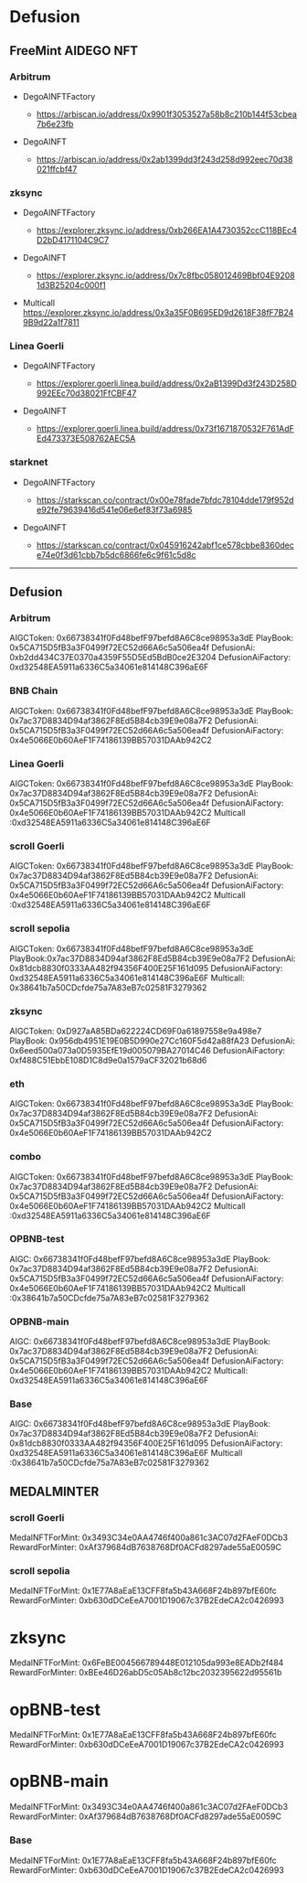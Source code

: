 # Defusion

## FreeMint AIDEGO NFT

### Arbitrum
- DegoAINFTFactory
    - https://arbiscan.io/address/0x9901f3053527a58b8c210b144f53cbea7b6e23fb

- DegoAINFT
    - https://arbiscan.io/address/0x2ab1399dd3f243d258d992eec70d38021ffcbf47

### zksync
- DegoAINFTFactory
    - https://explorer.zksync.io/address/0xb266EA1A4730352ccC118BEc4D2bD4171104C9C7

- DegoAINFT
    - https://explorer.zksync.io/address/0x7c8fbc058012469Bbf04E92081d3B25204c000f1

- Multicall
https://explorer.zksync.io/address/0x3a35F0B695ED9d2618F38fF7B249B9d22a1f7811

### Linea Goerli
- DegoAINFTFactory
    - https://explorer.goerli.linea.build/address/0x2aB1399Dd3f243D258D992EEc70d38021FfCBF47

- DegoAINFT
    - https://explorer.goerli.linea.build/address/0x73f1671870532F761AdFEd473373E508762AEC5A

### starknet
- DegoAINFTFactory
    - https://starkscan.co/contract/0x00e78fade7bfdc78104dde179f952de92fe79639416d541e06e6ef83f73a6985
    
- DegoAINFT
    - https://starkscan.co/contract/0x045916242abf1ce578cbbe8360dece74e0f3d61cbb7b5dc6866fe6c9f61c5d8c


----------------
## Defusion

### Arbitrum
AIGCToken: 0x66738341f0Fd48befF97befd8A6C8ce98953a3dE
PlayBook: 0x5CA715D5fB3a3F0499f72EC52d66A6c5a506ea4f
DefusionAi: 0xb2dd434C37E0370a4359F55D5Ed5BdB0ce2E3204
DefusionAiFactory: 0xd32548EA5911a6336C5a34061e814148C396aE6F

### BNB Chain
AIGCToken: 0x66738341f0Fd48befF97befd8A6C8ce98953a3dE
PlayBook: 0x7ac37D8834D94af3862F8Ed5B84cb39E9e08a7F2
DefusionAi: 0x5CA715D5fB3a3F0499f72EC52d66A6c5a506ea4f
DefusionAiFactory: 0x4e5066E0b60AeF1F74186139BB57031DAAb942C2

### Linea Goerli
AIGCToken: 0x66738341f0Fd48befF97befd8A6C8ce98953a3dE
PlayBook: 0x7ac37D8834D94af3862F8Ed5B84cb39E9e08a7F2
DefusionAi: 0x5CA715D5fB3a3F0499f72EC52d66A6c5a506ea4f
DefusionAiFactory: 0x4e5066E0b60AeF1F74186139BB57031DAAb942C2
Multicall :0xd32548EA5911a6336C5a34061e814148C396aE6F

### scroll Goerli
AIGCToken: 0x66738341f0Fd48befF97befd8A6C8ce98953a3dE
PlayBook: 0x7ac37D8834D94af3862F8Ed5B84cb39E9e08a7F2
DefusionAi: 0x5CA715D5fB3a3F0499f72EC52d66A6c5a506ea4f
DefusionAiFactory: 0x4e5066E0b60AeF1F74186139BB57031DAAb942C2
Multicall :0xd32548EA5911a6336C5a34061e814148C396aE6F

### scroll sepolia
AIGCToken: 0x66738341f0Fd48befF97befd8A6C8ce98953a3dE
PlayBook:0x7ac37D8834D94af3862F8Ed5B84cb39E9e08a7F2
DefusionAi: 0x81dcb8830f0333AA482f94356F400E25F161d095
DefusionAiFactory: 0xd32548EA5911a6336C5a34061e814148C396aE6F
Multicall: 0x38641b7a50CDcfde75a7A83eB7c02581F3279362

### zksync
AIGCToken: 0xD927aA85BDa622224CD69F0a61897558e9a498e7
PlayBook: 0x956db4951E19E0B5D990e27Cc160F5d42a88fA23
DefusionAi: 0x6eed500a073a0D5935EfE19d005079BA27014C46
DefusionAiFactory: 0xf488C51EbbE108D1C8d9e0a1579aCF32021b68d6

### eth
AIGCToken: 0x66738341f0Fd48befF97befd8A6C8ce98953a3dE
PlayBook: 0x7ac37D8834D94af3862F8Ed5B84cb39E9e08a7F2
DefusionAi: 0x5CA715D5fB3a3F0499f72EC52d66A6c5a506ea4f
DefusionAiFactory: 0x4e5066E0b60AeF1F74186139BB57031DAAb942C2

### combo
AIGCToken: 0x66738341f0Fd48befF97befd8A6C8ce98953a3dE
PlayBook: 0x7ac37D8834D94af3862F8Ed5B84cb39E9e08a7F2
DefusionAi: 0x5CA715D5fB3a3F0499f72EC52d66A6c5a506ea4f
DefusionAiFactory: 0x4e5066E0b60AeF1F74186139BB57031DAAb942C2
Multicall :0xd32548EA5911a6336C5a34061e814148C396aE6F

### OPBNB-test
AIGC: 0x66738341f0Fd48befF97befd8A6C8ce98953a3dE
PlayBook: 0x7ac37D8834D94af3862F8Ed5B84cb39E9e08a7F2
DefusionAi: 0x5CA715D5fB3a3F0499f72EC52d66A6c5a506ea4f
DefusionAiFactory: 0x4e5066E0b60AeF1F74186139BB57031DAAb942C2
Multicall :0x38641b7a50CDcfde75a7A83eB7c02581F3279362

### OPBNB-main
AIGC: 0x66738341f0Fd48befF97befd8A6C8ce98953a3dE
PlayBook: 0x7ac37D8834D94af3862F8Ed5B84cb39E9e08a7F2
DefusionAi: 0x5CA715D5fB3a3F0499f72EC52d66A6c5a506ea4f
DefusionAiFactory: 0x4e5066E0b60AeF1F74186139BB57031DAAb942C2
Multicall: 0xd32548EA5911a6336C5a34061e814148C396aE6F

### Base
AIGC: 0x66738341f0Fd48befF97befd8A6C8ce98953a3dE
PlayBook: 0x7ac37D8834D94af3862F8Ed5B84cb39E9e08a7F2
DefusionAi: 0x81dcb8830f0333AA482f94356F400E25F161d095
DefusionAiFactory: 0xd32548EA5911a6336C5a34061e814148C396aE6F
Multicall :0x38641b7a50CDcfde75a7A83eB7c02581F3279362


## MEDALMINTER

### scroll Goerli
MedalNFTForMint: 0x3493C34e0AA4746f400a861c3AC07d2FAeF0DCb3
RewardForMinter: 0xAf379684dB7638768Df0ACFd8297ade55aE0059C

### scroll sepolia
MedalNFTForMint: 0x1E77A8aEaE13CFF8fa5b43A668F24b897bfE60fc
RewardForMinter: 0xb630dDCeEeA7001D19067c37B2EdeCA2c0426993

# zksync
MedalNFTForMint: 0x6FeBE004566789448E012105da993e8EADb2f484
RewardForMinter: 0xBEe46D26abD5c05Ab8c12bc2032395622d95561b

# opBNB-test
MedalNFTForMint: 0x1E77A8aEaE13CFF8fa5b43A668F24b897bfE60fc
RewardForMinter: 0xb630dDCeEeA7001D19067c37B2EdeCA2c0426993

# opBNB-main
MedalNFTForMint: 0x3493C34e0AA4746f400a861c3AC07d2FAeF0DCb3
RewardForMinter: 0xAf379684dB7638768Df0ACFd8297ade55aE0059C

### Base
MedalNFTForMint: 0x1E77A8aEaE13CFF8fa5b43A668F24b897bfE60fc
RewardForMinter: 0xb630dDCeEeA7001D19067c37B2EdeCA2c0426993